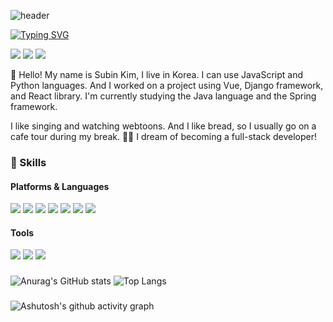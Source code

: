 ![header](https://capsule-render.vercel.app/api?type=waving&color=gradient&height=300&section=header&text=Subin's%20GitHub&fontSize=60&fontAlign=70)

[![Typing SVG](https://readme-typing-svg.demolab.com?font=Orbit&pause=1000&color=F79D28&random=false&width=435&lines=%ED%83%90%EA%B5%AC%ED%95%98%EB%8A%94+%EA%B0%9C%EB%B0%9C%EC%9E%90+%EA%B9%80%EC%88%98%EB%B9%88%EB%8B%98%EC%9D%98+%EA%B9%83+%EC%9E%85%EB%8B%88%EB%8B%A4+%F0%9F%A7%90;%EC%A7%B1+%EB%A9%8B%EC%A7%84+%EA%B0%9C%EB%B0%9C%EC%9E%90%EA%B0%80+%EB%90%98%EB%8A%94+%EA%B7%B8+%EB%82%A0%EA%B9%8C%EC%A7%80+%EB%8B%AC%EB%A6%BD%EB%8B%88%EB%8B%A4+%F0%9F%8F%83%E2%80%8D%E2%99%80%EF%B8%8F)](https://git.io/typing-svg)

<a href="https://www.ssafy.com/ksp/jsp/swp/swpMain.jsp" target="_blank"><img src="https://img.shields.io/badge/SSAFY-6dcef5?style=flat&logo=samsung&logoColor=293c47"/></a>
<a href="https://ksb143.notion.site/Meluna-Blog-f0bc25d15bf84a2aab97d86980b2b627?pvs=74" target="_blank"><img src="https://img.shields.io/badge/Notion-282828?style=flat&logo=notion&logoColor=ffffff"/></a>
<a href="https://subnitta.tistory.com/" target="_blank"><img src="https://img.shields.io/badge/Tistory-f75748?style=flat&logo=tistory&logoColor=ffffff"/></a>

👋 Hello! My name is Subin Kim, I live in Korea.
I can use JavaScript and Python languages. And I worked on a project using Vue, Django framework, and React library.
I'm currently studying the Java language and the Spring framework.

I like singing and watching webtoons. And I like bread, so I usually go on a cafe tour during my break. 🥐🥖
I dream of becoming a full-stack developer!

### 💪 Skills
#### Platforms & Languages
<img src="https://img.shields.io/badge/Python-3776AB?style=flat&logo=Python&logoColor=white"> <img src="https://img.shields.io/badge/javascript-F7DF1E?style=flat&logo=javascript&logoColor=black"> 
<img src="https://img.shields.io/badge/html5-E34F26?style=flat&logo=html5&logoColor=white"> <img src="https://img.shields.io/badge/css-1572B6?style=flat&logo=css3&logoColor=white"> 
<img src="https://img.shields.io/badge/react-61DAFB?style=flat&logo=react&logoColor=black"> <img src="https://img.shields.io/badge/vue.js-4FC08D?style=flat&logo=vue.js&logoColor=white"> <img src="https://img.shields.io/badge/django-092E20?style=flat&logo=django&logoColor=white">
#### Tools
<img src="https://img.shields.io/badge/git-F05032?style=flat&logo=git&logoColor=white"> <img src="https://img.shields.io/badge/figma-F24E1E?style=flat&logo=figma&logoColor=white"> <img src="https://img.shields.io/badge/jira-0052CC?style=flat&logo=jira&logoColor=white">

### 
![Anurag's GitHub stats](https://github-readme-stats.vercel.app/api?username=ksb143&show_icons=true&theme=transparent)
![Top Langs](https://github-readme-stats.vercel.app/api/top-langs/?username=ksb143&layout=donut)
###
![Ashutosh's github activity graph](https://github-readme-activity-graph.vercel.app/graph?username=ksb143&custom_title=Subin's%20Contribution%20Graph&hide_border=true&theme=github-light)

<!--
**ksb143/ksb143** is a ✨ _special_ ✨ repository because its `README.md` (this file) appears on your GitHub profile.

Here are some ideas to get you started:

- 🔭 I’m currently working on ...
- 🌱 I’m currently learning ...
- 👯 I’m looking to collaborate on ...
- 🤔 I’m looking for help with ...
- 💬 Ask me about ...
- 📫 How to reach me: ...
- 😄 Pronouns: ...
- ⚡ Fun fact: ...
-->
